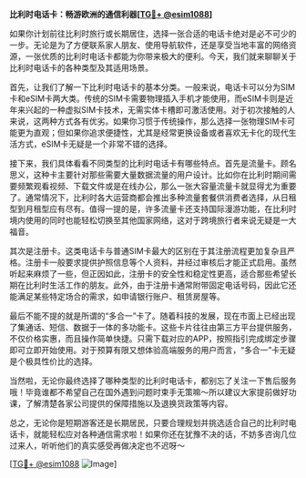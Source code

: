 **比利时电话卡：畅游欧洲的通信利器[[TG💪+ @esim1088](https://t.me/s/esim1088)]**

如果你计划前往比利时旅行或长期居住，选择一张合适的电话卡绝对是必不可少的一步。无论是为了方便联系家人朋友、使用导航软件，还是享受当地丰富的网络资源，一张优质的比利时电话卡都能为你带来极大的便利。今天，我们就来聊聊关于比利时电话卡的各种类型及其适用场景。

首先，让我们了解一下比利时电话卡的基本分类。一般来说，电话卡可以分为SIM卡和eSIM卡两大类。传统的SIM卡需要物理插入手机才能使用，而eSIM卡则是近年来兴起的一种虚拟SIM卡技术，无需实体卡槽即可激活使用。对于初次接触的人来说，这两种方式各有优劣。如果你习惯于传统操作，那么选择一张物理SIM卡可能更为直观；但如果你追求便捷性，尤其是经常更换设备或者喜欢无卡化的现代生活方式，eSIM卡无疑是一个非常不错的选择。

接下来，我们具体看看不同类型的比利时电话卡有哪些特点。首先是流量卡。顾名思义，这种卡主要针对那些需要大量数据流量的用户设计。比如你在比利时期间需要频繁观看视频、下载文件或是在线办公，那么一张大容量流量卡就显得尤为重要了。通常情况下，比利时各大运营商都会推出多种流量套餐供消费者选择，从日租型到月租型应有尽有。值得一提的是，许多流量卡还支持国际漫游功能，在比利时境内使用的同时也能轻松切换至其他国家网络，这对于跨境旅行者来说无疑是一大福音。

其次是注册卡。这类电话卡与普通SIM卡最大的区别在于其注册流程更加复杂且严格。注册卡一般要求提供护照信息等个人资料，并经过审核后才能正式启用。虽然听起来麻烦了一些，但正因如此，注册卡的安全性和稳定性更高，适合那些希望长期在比利时生活工作的朋友。此外，由于注册卡通常附带固定电话号码，因此它还能满足某些特定场合的需求，如申请银行账户、租赁房屋等。

最后不能不提的就是所谓的“多合一”卡了。随着科技的发展，现在市面上已经出现了集通话、短信、数据于一体的多功能卡。这些卡片往往由第三方平台提供服务，不仅价格实惠，而且操作简单快捷。只需下载对应的APP，按照指引完成绑定步骤即可立即开始使用。对于预算有限又想体验高端服务的用户而言，“多合一”卡无疑是个极具性价比的选择。

当然啦，无论你最终选择了哪种类型的比利时电话卡，都别忘了关注一下售后服务哦！毕竟谁都不希望自己在国外遇到问题时束手无策嘛～所以建议大家提前做好功课，了解清楚各家公司提供的保障措施以及退换货政策等内容。

总之，无论你是短期游客还是长期居民，只要合理规划并挑选适合自己的比利时电话卡，就能轻松应对各种通信需求啦！如果你还在犹豫不决的话，不妨多咨询几位过来人，听听他们的真实感受再做决定也不迟呀～

[[TG💪+ @esim1088](https://t.me/s/esim1088) ![Image](https://i.postimg.cc/4NQfJmqS/Snipaste-2025-05-13-00-14-12.png)]